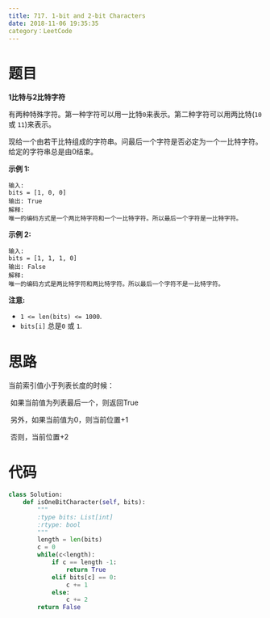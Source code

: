 ```yaml
---
title: 717. 1-bit and 2-bit Characters
date: 2018-11-06 19:35:35
category：LeetCode
---
```


# 题目

**1比特与2比特字符**

有两种特殊字符。第一种字符可以用一比特`0`来表示。第二种字符可以用两比特(`10` 或 `11`)来表示。

现给一个由若干比特组成的字符串。问最后一个字符是否必定为一个一比特字符。给定的字符串总是由0结束。

**示例 1:**

```
输入: 
bits = [1, 0, 0]
输出: True
解释: 
唯一的编码方式是一个两比特字符和一个一比特字符。所以最后一个字符是一比特字符。
```

**示例 2:**

```
输入: 
bits = [1, 1, 1, 0]
输出: False
解释: 
唯一的编码方式是两比特字符和两比特字符。所以最后一个字符不是一比特字符。
```

**注意:**

- `1 <= len(bits) <= 1000`.
- `bits[i]` 总是`0` 或 `1`.

# 思路

当前索引值小于列表长度的时候：

​	如果当前值为列表最后一个，则返回True

​	另外，如果当前值为0，则当前位置+1

​	否则，当前位置+2

# 代码

```python
class Solution:
    def isOneBitCharacter(self, bits):
        """
        :type bits: List[int]
        :rtype: bool
        """
        length = len(bits)
        c = 0
        while(c<length):
            if c == length -1:
                return True
            elif bits[c] == 0:
                c += 1
            else:
                c += 2
        return False
```

